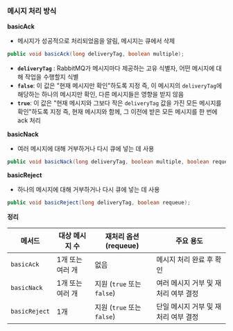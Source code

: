 ### 메시지 처리 방식

**basicAck**
* 메시지가 성공적으로 처리되었음을 알림, 메시지는 큐에서 삭제

```java
public void basicAck(long deliveryTag, boolean multiple);
```
- **`deliveryTag`** : RabbitMQ가 메시지마다 제공하는 고유 식별자, 어떤 메시지에 대해 작업을 수행할지 식별
- **`false`**: 이 값은 "현재 메시지만 확인"하도록 지정 즉, 이 메시지의 `deliveryTag`에 해당하는 하나의 메시지만 확인, 다른 메시지들은 영향을 받지 않음
- **`true`**: 이 값은 "현재 메시지와 그보다 작은 `deliveryTag` 값을 가진 모든 메시지를 확인"하도록 지정 즉, 현재 메시지와 함께, 그 이전에 받은 모든 메시지를 한 번에 ack 처리

**basicNack**
* 여러 메시지에 대해 거부하거나 다시 큐에 넣는 데 사용

```java
public void basicNack(long deliveryTag, boolean multiple, boolean requeue);
```

**basicReject**
* 하나의 메시지에 대해 거부하거나 다시 큐에 넣는 데 사용

```java
public void basicReject(long deliveryTag, boolean requeue);
```

**정리**

| 메서드         | 대상 메시지 수            | 재처리 옵션 (requeue)  | 주요 용도                       |
|----------------|--------------------------|------------------------|--------------------------------|
| `basicAck`     | 1개 또는 여러 개         | 없음                   | 메시지 처리 완료 후 확인        |
| `basicNack`    | 1개 또는 여러 개         | 지원 (`true` 또는 `false`) | 여러 메시지 거부 및 재처리 여부 결정 |
| `basicReject`  | 1개                     | 지원 (`true` 또는 `false`) | 단일 메시지 거부 및 재처리 여부 결정 |
